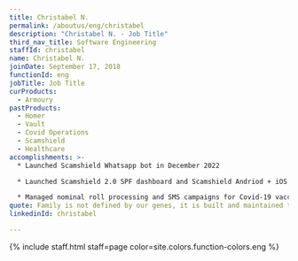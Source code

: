 ```yaml
---
title: Christabel N.
permalink: /aboutus/eng/christabel
description: "Christabel N. - Job Title"
third_nav_title: Software Engineering
staffId: christabel
name: Christabel N.
joinDate: September 17, 2018
functionId: eng
jobTitle: Job Title
curProducts:
  - Armoury
pastProducts:
  - Homer
  - Vault
  - Covid Operations
  - Scamshield
  - Healthcare
accomplishments: >-
  * Launched Scamshield Whatsapp bot in December 2022

  * Launched Scamshield 2.0 SPF dashboard and Scamshield Andriod + iOS App

  * Managed nominal roll processing and SMS campaigns for Covid-19 vaccination appointment operations 
quote: Family is not defined by our genes, it is built and maintained through love.
linkedinId: christabel

---
```


{% include staff.html staff=page color=site.colors.function-colors.eng %}
